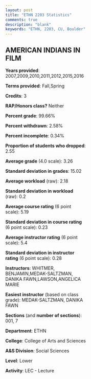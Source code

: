 ```yaml
---
layout: post
title: "ETHN 2203 Statistics"
comments: true
description: "blank"
keywords: "ETHN, 2203, CU, Boulder"
--- 
```

<head>
<script src="https://ajax.googleapis.com/ajax/libs/jquery/2.1.3/jquery.min.js"></script>
<script src="https://dl.dropboxusercontent.com/s/pc42nxpaw1ea4o9/highcharts.js?dl=0"></script>
<!-- <script src="../assets/js/highcharts.js"></script> -->
<style type="text/css">@font-face {
	font-family: "Bebas Neue";
	src: url(https://www.filehosting.org/file/details/544349/BebasNeue%20Regular.otf) format("opentype");
	}
	h1.Bebas { 
		font-family: "Bebas Neue", Verdana, Tahoma;
	}
</style>
</head>
<body>
	<div id="container" style="float: right; width: 45%; height: 88%; margin-left: 2.5%; margin-right: 2.5%;"></div>
	<script language="JavaScript">
		$(document).ready(function() {
		var chart = {type: 'column'};
		var title = {text: 'Grade Distribution'};
		var xAxis = {categories: ['A','B','C','D','F'],crosshair: true};
		var yAxis = {min: 0,title: {text: 'Percentage'}};
		var tooltip = {headerFormat: '<center><b><span style="font-size:20px">{point.key}</span></b></center>',
		               pointFormat: '<td style="padding:0"><b>{point.y:.1f}%</b></td>',
		               footerFormat: '</table>',shared: true,useHTML: true};
		var plotOptions = {column: {pointPadding: 0.0,borderWidth: 0}};  
		var credits = {enabled: false};var series= [{name: 'Percent',data: [55.26,28.07,11.4,2.19,3.07,]}];
		var json = {};
		json.chart = chart;
		json.title = title;
		json.tooltip = tooltip;
		json.xAxis = xAxis;
		json.yAxis = yAxis;  
		json.series = series;
		json.plotOptions = plotOptions;  
		json.credits = credits;
		$('#container').highcharts(json);
	});
	</script>
</body>
			   
## AMERICAN INDIANS IN FILM

**Years provided**: 2007,2009,2010,2011,2012,2015,2016

**Terms provided**: Fall,Spring

**Credits**: 3

**RAP/Honors class?** Neither

**Percent grade**: 99.66%

**Percent withdrawn**: 2.58%

**Percent incomplete**: 0.34%

**Proportion of students who dropped**: 2.55

**Average grade** (4.0 scale): 3.26

**Standard deviation in grades**: 15.02

**Average workload** (raw): 2.18

**Standard deviation in workload** (raw): 0.2

**Average course rating** (6 point scale): 5.19

**Standard deviation in course rating** (6 point scale): 0.23

**Average instructor rating** (6 point scale): 5.4

**Standard deviation in instructor rating** (6 point scale): 0.28

**Instructors**: WHITMER, BENJAMIN,MEDAK-SALTZMAN, DANIKA FAWN,LAWSON,ANGELICA MARIE

**Easiest instructor** (based on class grade): MEDAK-SALTZMAN, DANIKA FAWN

**Sections** (and **number of sections**): 001, 7

**Department**: ETHN

**College**: College of Arts and Sciences

**A&S Division**: Social Sciences

**Level**: Lower

**Activity**: LEC - Lecture